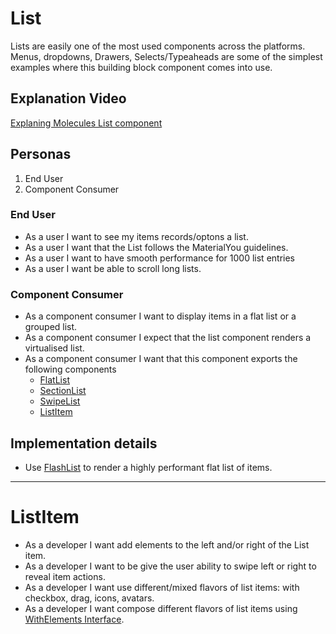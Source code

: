 # List

Lists are easily one of the most used components across the platforms.\
Menus, dropdowns, Drawers, Selects/Typeaheads are some of the simplest examples where this building block component comes into use.

## Explanation Video

[Explaning Molecules List component](https://www.loom.com/share/9ba558d9b9d2498da0434ff78f65a2a3)

## Personas

1. End User
2. Component Consumer

### End User

-   As a user I want to see my items records/optons a list.
-   As a user I want that the List follows the MaterialYou guidelines.
-   As a user I want to have smooth performance for 1000 list entries
-   As a user I want be able to scroll long lists.

### Component Consumer

-   As a component consumer I want to display items in a flat list or a grouped list.
-   As a component consumer I expect that the list component renders a virtualised list.
-   As a component consumer I want that this component exports the following components
    -   [FlatList](./FlatList.md)
    -   [SectionList](./SectionList.md)
    -   [SwipeList](./SwipeList.md)
    -   [ListItem](./ListItem.md)

## Implementation details

-   Use [FlashList](https://shopify.github.io/flash-list/) to render a highly performant flat list of items.

---

# ListItem

-   As a developer I want add elements to the left and/or right of the List item.
-   As a developer I want to be give the user ability to swipe left or right to reveal item actions.
-   As a developer I want use different/mixed flavors of list items: with checkbox, drag, icons, avatars.
-   As a developer I want compose different flavors of list items using [WithElements Interface](../interfaces/WithElementsInterface.md).
